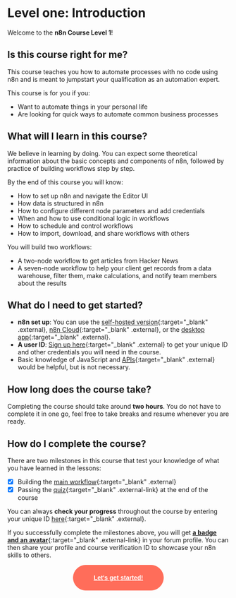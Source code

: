 # Level one: Introduction

Welcome to the **n8n Course Level 1**!

## Is this course right for me?

This course teaches you how to automate processes with no code using n8n and is meant to jumpstart your qualification as an automation expert.

This course is for you if you:

- Want to automate things in your personal life
- Are looking for quick ways to automate common business processes

## What will I learn in this course?

We believe in learning by doing. You can expect some theoretical information about the basic concepts and components of n8n, followed by practice of building workflows step by step.

By the end of this course you will know:

- How to set up n8n and navigate the Editor UI
- How data is structured in n8n
- How to configure different node parameters and add credentials
- When and how to use conditional logic in workflows
- How to schedule and control workflows
- How to import, download, and share workflows with others

You will build two workflows:

- A two-node workflow to get articles from Hacker News
- A seven-node workflow to help your client get records from a data warehouse, filter them, make calculations, and notify team members about the results


## What do I need to get started?

- **n8n set up**: You can use the [self-hosted version](/hosting/installation/npm/){:target="_blank" .external}, [n8n Cloud](/choose-n8n/cloud/){:target="_blank" .external}, or the [desktop app](/choose-n8n/desktop-app/){:target="_blank" .external}.
- **A user ID**: [Sign up here](https://n8n-community.typeform.com/to/PDEMrevI){:target="_blank" .external} to get your unique ID and other credentials you will need in the course.
- Basic knowledge of JavaScript and [APIs](https://n8n.io/blog/what-are-apis-how-to-use-them-with-no-code/){:target="_blank" .external} would be helpful, but is not necessary.

## How long does the course take?

Completing the course should take around **two hours**. You do not have to complete it in one go, feel free to take breaks and resume whenever you are ready.

## How do I complete the course?

There are two milestones in this course that test your knowledge of what you have learned in the lessons:

- [x] Building the [main workflow](/courses/level-one/chapter-5/chapter-5.1/){:target="_blank" .external}
- [x] Passing the [quiz](https://n8n-community.typeform.com/to/JMoBXeGA){:target="_blank" .external-link} at the end of the course

You can always **check your progress** throughout the course by entering your unique ID [here](https://internal.users.n8n.cloud/webhook/course-level-1/verify){:target="_blank" .external}.

If you successfully complete the milestones above, you will get [**a badge and an avatar**](https://community.n8n.io/badges/104/completed-n8n-course-level-1){:target="_blank" .external-link} in your forum profile. You can then share your profile and course verification ID to showcase your n8n skills to others.

<div style="text-align:center;">
	<button style="font-weight: 600;padding: 20px 46px;border-radius: 30px;color: #fff;background-color: #ff6d5a;border-color: #ff6d5a;border: 1px solid #ff6d5a;font-size: 14px;"><a href="/courses/level-one/chapter-1/" style="color: #fff;">Let's get started!</a></button>
</div>
